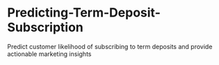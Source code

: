 # Predicting-Term-Deposit-Subscription
Predict customer likelihood of subscribing to term deposits and provide actionable marketing insights
